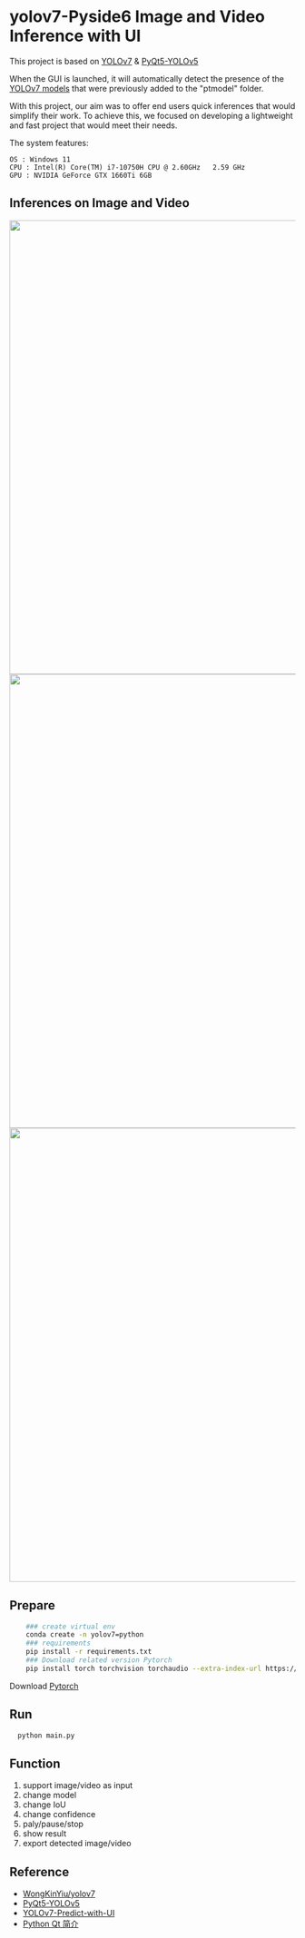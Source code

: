 # yolov7-Pyside6 Image and Video Inference with UI


This project is based on [YOLOv7](https://github.com/WongKinYiu/yolov7) & [PyQt5-YOLOv5](https://github.com/Javacr/PyQt5-YOLOv5)

When the GUI is launched, it will automatically detect the presence of the [YOLOv7 models](https://github.com/WongKinYiu/yolov7/releases/) that were previously added to the "ptmodel" folder.


With this project, our aim was to offer end users quick inferences that would simplify their work. To achieve this, we focused on developing a lightweight and fast project that would meet their needs.

The system features:

    OS : Windows 11 
    CPU : Intel(R) Core(TM) i7-10750H CPU @ 2.60GHz   2.59 GHz
    GPU : NVIDIA GeForce GTX 1660Ti 6GB
    
    
## Inferences on Image and Video

   <img src="https://user-images.githubusercontent.com/53814462/218943807-1563fe4f-81b6-4148-89c3-71bedf5d2714.png" width="800"/><br/>
   <img src="https://user-images.githubusercontent.com/53814462/218943813-17173906-1ee8-4293-90ab-bf1b11bf47a8.png" width="800"/><br/>
   <img src="https://user-images.githubusercontent.com/53814462/218943823-bc03dadd-af32-43fb-a873-64741d8c9c6d.png" width="800"/><br/>

## Prepare
```bash
    ### create virtual env 
    conda create -n yolov7=python 
    ### requirements
    pip install -r requirements.txt
    ### Download related version Pytorch 
    pip install torch torchvision torchaudio --extra-index-url https://download.pytorch.org/whl/cu117
```
   Download [Pytorch](https://pytorch.org/get-started/locally/) 

## Run 
```bash
  python main.py
```

## Function

1. support image/video as input
2. change model
3. change IoU
4. change confidence
5. paly/pause/stop
6. show result 
8. export detected image/video
## Reference
- [WongKinYiu/yolov7](https://github.com/WongKinYiu/yolov7)
- [PyQt5-YOLOv5](https://github.com/Javacr/PyQt5-YOLOv5)
- [YOLOv7-Predict-with-UI](https://github.com/swiminggay/YOLOv7-Predict-with-UI)
- [Python Qt 简介](https://www.byhy.net/tut/py/gui/qt_01/)

